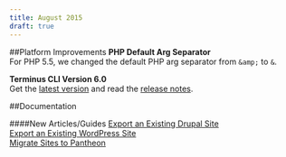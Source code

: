 ```yaml
---
title: August 2015
draft: true
---
```

##Platform Improvements
**PHP Default Arg Separator**  
For PHP 5.5, we changed the default PHP arg separator from `&amp;` to `&`.

**Terminus CLI Version 6.0**  
Get the [latest version](https://github.com/pantheon-systems/cli/releases/tag/v0.6.0) and read the [release notes](https://github.com/pantheon-systems/cli/releases/tag/0.6.0). 


##Documentation

####New Articles/Guides
[Export an Existing Drupal Site](https://pantheon.io/docs/articles/sites/migrate/export-an-existing-drupal-site/)  
[Export an Existing WordPress Site](https://pantheon.io/docs/articles/sites/migrate/export-an-existing-wordpress-site/)  
[Migrate Sites to Pantheon](https://pantheon.io/docs/articles/sites/migrate/) 
